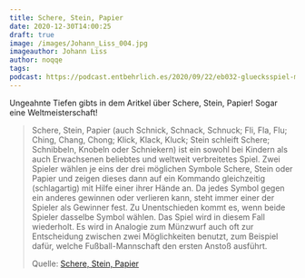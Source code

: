 ```yaml
---
title: Schere, Stein, Papier
date: 2020-12-30T14:00:25
draft: true
image: /images/Johann_Liss_004.jpg
imageauthor: Johann Liss
author: noqqe
tags:
podcast: https://podcast.entbehrlich.es/2020/09/22/eb032-gluecksspiel-mit-der-freundschaft/
---
```


Ungeahnte Tiefen gibts in dem Aritkel über Schere, Stein, Papier! Sogar eine
Weltmeisterschaft!

> Schere, Stein, Papier (auch Schnick, Schnack, Schnuck; Fli, Fla, Flu; Ching,
> Chang, Chong; Klick, Klack, Kluck; Stein schleift Schere; Schnibbeln, Knobeln
> oder Schniekern) ist ein sowohl bei Kindern als auch Erwachsenen beliebtes und
> weltweit verbreitetes Spiel. Zwei Spieler wählen je eins der drei möglichen
> Symbole Schere, Stein oder Papier und zeigen dieses dann auf ein Kommando
> gleichzeitig (schlagartig) mit Hilfe einer ihrer Hände an. Da jedes Symbol
> gegen ein anderes gewinnen oder verlieren kann, steht immer einer der Spieler
> als Gewinner fest. Zu Unentschieden kommt es, wenn beide Spieler dasselbe
> Symbol wählen. Das Spiel wird in diesem Fall wiederholt. Es wird in Analogie
> zum Münzwurf auch oft zur Entscheidung zwischen zwei Möglichkeiten benutzt,
> zum Beispiel dafür, welche Fußball-Mannschaft den ersten Anstoß ausführt.
>
> Quelle: [Schere, Stein, Papier](https://de.wikipedia.org/wiki/Schere,_Stein,_Papier)
